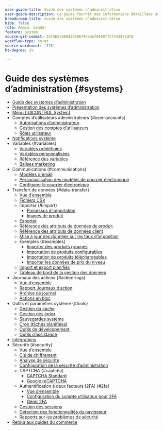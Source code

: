 ```yaml
---
user-guide-title: Guide des systèmes d’administration
user-guide-description: Ce guide fournit des informations détaillées sur la sécurité d’administration, les opérations de maintenance et les ressources à l’échelle du système qui prennent en charge les fonctions organisationnelles dans votre boutique Adobe Commerce.
breadcrumb-title: Guide des systèmes d’administration
hide: false
role: Admin, Leader
feature: System
source-git-commit: 2bf5b95b89439196f9db4af0908ff27434472df8
workflow-type: tm+mt
source-wordcount: '178'
ht-degree: 2%

---
```



# Guide des systèmes d’administration {#systems}

- [Guide des systèmes d’administration](guide-overview.md)
- [Présentation des systèmes d’administration](introduction.md)
- [Menu [!UICONTROL System]](system-menu.md)
- Comptes d’utilisateurs administrateurs {#user-accounts}
   - [Autorisations d’administrateur](permissions.md)
   - [Gestion des comptes d’utilisateurs](permissions-users-all.md)
   - [Rôles utilisateur](permissions-user-roles.md)
- [Notifications système](notifications.md)
- Variables {#variables}
   - [Variables prédéfinies](variables-predefined.md)
   - [Variables personnalisées](variables-custom.md)
   - [Référence des variables](variables-reference.md)
   - [Balises marketing](markup-tags.md)
- Communications {#communications}
   - [Modèles d&#39;email](email-templates.md)
   - [Personnalisation des modèles de courrier électronique](email-template-custom.md)
   - [Configurer le courrier électronique](email-communications.md)
- Transfert de données {#data-transfer}
   - [Vue d’ensemble](data-transfer.md)
   - [Fichiers CSV](data-csv.md)
   - Importer {#import}
      - [Processus d’importation](data-import.md)
      - [Images de produit](data-import-product-images.md)
   - [Exporter](data-export.md)
   - [Référence des attributs de données de produit](data-attributes-product.md)
   - [Référence des attributs de données client](data-attributes-customer.md)
   - [Mise à jour des données sur les taux d&#39;imposition](data-transfer-tax-rates.md)
   - Exemples {#examples}
      - [Importer des produits groupés](data-transfer-bundle-products.md)
      - [Importation de produits configurables](data-transfer-configurable-products.md)
      - [Importation de produits téléchargeables](data-transfer-downloadable-products.md)
      - [Importer les données de prix du niveau](data-import-price-tier.md)
   - [Import et export planifiés](data-scheduled-import-export.md)
   - [Tableau de bord de la gestion des données](data-dashboard.md)
- Journaux des actions {#action-logs}
   - [Vue d’ensemble](action-log.md)
   - [Rapport Journaux d’action](action-log-report.md)
   - [Archive de journal](action-log-archive.md)
   - [Actions en bloc](action-log-bulk-actions.md)
- Outils et paramètres système {#tools}
   - [Gestion du cache](cache-management.md)
   - [Gestion des index](index-management.md)
   - [Sauvegardes système](backups.md)
   - [Cron (tâches planifiées)](cron.md)
   - [Outils de développement](developer-tools.md)
   - [Outils d’assistance](support.md)
- [Intégrations](integrations.md)
- Sécurité {#security}
   - [Vue d’ensemble](security.md)
   - [Clé de chiffrement](encryption-key.md)
   - [Analyse de sécurité](security-scan.md)
   - [Configuration de la sécurité d’administration](security-admin.md)
   - CAPTCHA {#captcha}
      - [CAPTCHA Standard](security-captcha.md)
      - [Google reCAPTCHA](security-google-recaptcha.md)
   - Authentification à deux facteurs (2FA) {#2fa}
      - [Vue d’ensemble](security-two-factor-authentication.md)
      - [Configuration du compte utilisateur pour 2FA](security-two-factor-authentication-use.md)
      - [Gérer 2FA](security-two-factor-authentication-manage.md)
   - [Gestion des sessions](security-session-management.md)
   - [Détection des fonctionnalités du navigateur](security-browser-capabilities-detection.md)
   - [Rapports sur les problèmes de sécurité](security-issue-reporting.md)
- [Retour aux guides du commerce](https://experienceleague.adobe.com/en/docs/commerce-admin/user-guides/home)


